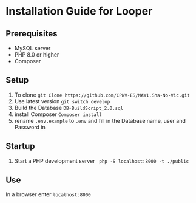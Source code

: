 # Installation Guide for Looper

## Prerequisites

- MySQL server
- PHP 8.0 or higher
- Composer

## Setup

1. To clone
``git Clone https://github.com/CPNV-ES/MAW1.Sha-No-Vic.git``
2. Use latest version
``git switch develop``
3. Build the Database
``DB-BuildScript_2.0.sql``
4. install Composer
```Composer install```
5. rename ``.env.example`` to ``.env`` and fill in the Database name, user and Password in
## Startup
1. Start a PHP development server
`` php -S localhost:8000 -t ./public``

## Use

In a browser enter ``localhost:8000``